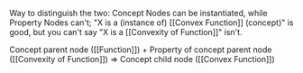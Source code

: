 Way to distinguish the two: Concept Nodes can be instantiated, while Property Nodes can't; "X is a (instance of) [[Convex Function]] (concept)" is good, but you can't say "X is a [[Convexity of Function]]" isn't.

Concept parent node ([[Function]]) + Property of concept parent node ([[Convexity of Function]]) => Concept child node ([[Convex Function]])